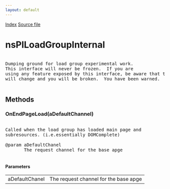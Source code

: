 ```yaml
---
layout: default
---
```

<div id='links'><a href="../index.html">Index</a>
<a href="http://dxr.mozilla.org/mozilla-central/source/netwerk/base/public/nsPILoadGroupInternal.idl">Source file</a>
</div>

# nsPILoadGroupInternal #
<pre>  
Dumping ground for load group experimental work.  
This interface will never be frozen.  If you are  
using any feature exposed by this interface, be aware that this interface  
will change and you will be broken.  You have been warned.  
  
</pre>
## Methods ##

### OnEndPageLoad(aDefaultChannel) ###
<pre>  
Called when the load group has loaded main page and  
subresources. (i.e.essentially DOMComplete)  
  
@param aDefaultChanel  
       The request channel for the base apge  
  
</pre>
#### Parameters ####

<table>

<tr>
<td>aDefaultChanel</td>
<td>       The request channel for the base apge  
</td>
</tr>

</table>
